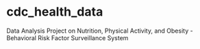 # cdc_health_data
Data Analysis Project on Nutrition, Physical Activity, and Obesity - Behavioral Risk Factor Surveillance System

